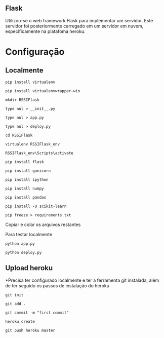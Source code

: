 ## Flask

Utilizou-se o web framework Flask para implementar um servidor. Este servidor foi posteriormente carregado em um servidor em nuvem, especificamente na platafoma heroku.

# Configuração

## Localmente
```
pip install virtualenv

pip install virtualenvwrapper-win

mkdir RSSIFlask

type nul > __init__.py

type nul > app.py

type nul > deploy.py

cd RSSIFlask

virtualenv RSSIFlask_env

RSSIFlask_env\Scripts\activate

pip install flask

pip install gunicorn

pip install ipython

pip install numpy

pip install pandas

pip install -U scikit-learn

pip freeze > requirements.txt
```

Copiar e colar os arquivos restantes

Para testar localmente
```
python app.py

python deploy.py
```

## Upload heroku

*Precisa ter configurado localmente e ter a ferramenta git instalada, além de ter seguido os passos de instalação do heroku
```
git init

git add .

git commit -m "first commit"

heroku create

git push heroku master
```
